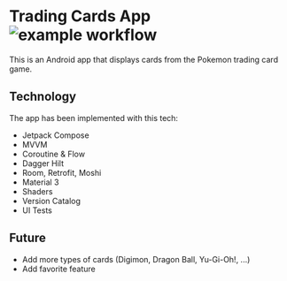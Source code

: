 # Trading Cards App ![example workflow](https://github.com/molpoo/trading-cards-android/actions/workflows/android.yml/badge.svg)

This is an Android app that displays cards from the Pokemon trading card game.

## Technology

The app has been implemented with this tech:

- Jetpack Compose
- MVVM
- Coroutine & Flow
- Dagger Hilt
- Room, Retrofit, Moshi
- Material 3
- Shaders
- Version Catalog
- UI Tests

## Future

- Add more types of cards (Digimon, Dragon Ball, Yu-Gi-Oh!, ...)
- Add favorite feature
